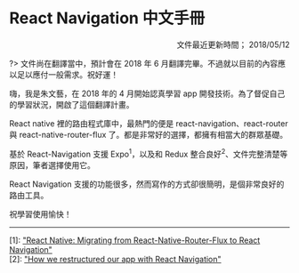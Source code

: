 # React Navigation 中文手冊

<div style="text-align:right;">文件最近更新時間； 2018/05/12</div>

?> 文件尚在翻譯當中，預計會在 2018 年 6 月翻譯完畢。不過就以目前的內容應以足以應付一般需求。祝好運！

嗨，我是朱文藝，在 2018 年的 4 月開始認真學習 app 開發技術。為了督促自己的學習狀況，開啟了這個翻譯計畫。

React native 裡的路由程式庫中，最熱門的便是 react-navigation、react-router 與 react-native-router-flux 了。都是非常好的選擇，都擁有相當大的群眾基礎。

基於 React-Navigation 支援 Expo<sup>1</sup>，以及和 Redux 整合良好<sup>2</sup>、文件完整清楚等原因，筆者選擇使用它。

React Navigation 支援的功能很多，然而寫作的方式卻很簡明，是個非常良好的路由工具。

祝學習使用愉快！


---
<div class="reference">[1]: <a target="_blank" href="https://medium.com/@Laurens_Lang/react-native-migrating-from-react-native-router-flux-to-react-navigation-7c47b1cc679c">"React Native: Migrating from React-Native-Router-Flux to React Navigation"</a></div>

<div class="reference">[2]: <a target="_blank" href="https://m.oursky.com/how-we-restructured-our-app-with-react-navigation-98a89e219c26">"How we restructured our app with React Navigation"</a></div>
